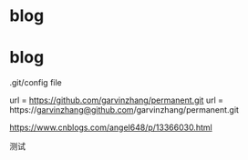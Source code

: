 # blog
# blog


.git/config file

url = https://github.com/garvinzhang/permanent.git 
url = https://garvinzhang@github.com/garvinzhang/permanent.git 

https://www.cnblogs.com/angel648/p/13366030.html


测试
